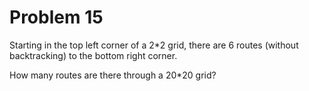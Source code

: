 Problem 15
==========

Starting in the top left corner of a 2*2 grid, there are 6 routes (without backtracking) to the bottom right corner.

How many routes are there through a 20*20 grid?
